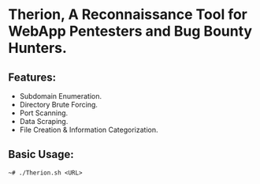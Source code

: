 # Therion, A Reconnaissance Tool for WebApp Pentesters and Bug Bounty Hunters.


## Features:
- Subdomain Enumeration.
- Directory Brute Forcing.
- Port Scanning.
- Data Scraping.
- File Creation & Information Categorization.


## Basic Usage: 
```
~# ./Therion.sh <URL>
```

